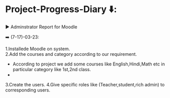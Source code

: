 # Project-Progress-Diary ⬇️:
▶️ Adminstrator Report for Moodle

➡️ (7-17)-03-23:

1.Installede Moodle on system.\
2.Add the courses and category according to our requirement.
- According to project we add some courses like English,Hindi,Math etc in particular category like 1st,2nd class.
-
3.Create the users.
4.Give specific roles like (Teacher,student,rich admin) to corresponding users.


